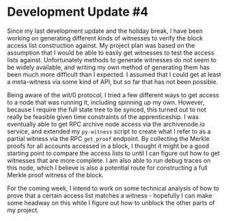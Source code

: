 # Development Update #4

Since my last development update and the holiday break, I have been working on generating different kinds of witnesses to verify the block access list construction against. My project plan was based on the assumption that I would be able to easily get witnesses to test the access lists against. Unfortunately methods to generate witnesses do not seem to be widely available, and writing my own method of generating them has been much more difficult than I expected. I assumed that I could get at least a meta-witness via some kind of API, but so far that has not been possible. 

Being aware of the wit/0 protocol, I tried a few different ways to get access to a node that was running it, including spinning up my own. However, because I require the full state tree to be synced, this turned out to not really be feasible given time constraints of the apprenticeship. I was eventually able to get RPC archive node access via the archivenode.io service, and extended my `py-witness` script to create what I refer to as a partial witness via the RPC `get_proof` endpoint. By collecting the Merkle proofs for all accounts accessed in a block, I thought it might be a good starting point to compare the access lists to until I can figure out how to get witnesses that are more complete. I am also able to run debug traces on this node, which I believe is also a potential route for constructing a full Merkle proof witness of the block.

For the coming week, I intend to work on some technical analysis of how to prove that a certain access list matches a witness - hopefully I can make some headway on this while I figure out how to unblock the other parts of my project.

